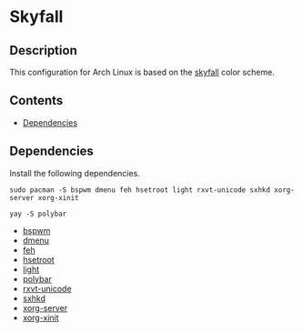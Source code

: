 # Skyfall

## Description

This configuration for Arch Linux is based on the [skyfall](https://github.com/elenapan/dotfiles/blob/master/.xfiles/skyfall) color scheme.

## Contents

- [Dependencies](#dependencies)

## Dependencies

Install the following dependencies.

`sudo pacman -S bspwm dmenu feh hsetroot light rxvt-unicode sxhkd xorg-server xorg-xinit`

`yay -S polybar`

- [bspwm](https://github.com/baskerville/bspwm)
- [dmenu](https://wiki.archlinux.org/index.php/dmenu)
- [feh](https://wiki.archlinux.org/index.php/feh)
- [hsetroot](https://github.com/himdel/hsetroot)
- [light](https://github.com/haikarainen/light)
- [polybar](https://github.com/polybar/polybar)
- [rxvt-unicode](https://wiki.archlinux.org/index.php/Rxvt-unicode)
- [sxhkd](https://github.com/baskerville/sxhkd)
- [xorg-server](https://www.archlinux.org/packages/extra/x86_64/xorg-server/)
- [xorg-xinit](https://www.archlinux.org/packages/extra/x86_64/xorg-xinit/)
